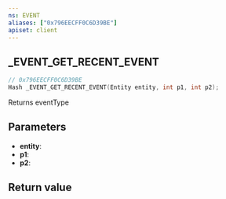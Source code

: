 ```yaml
---
ns: EVENT
aliases: ["0x796EECFF0C6D39BE"]
apiset: client
---
```

## _EVENT_GET_RECENT_EVENT

```c
// 0x796EECFF0C6D39BE
Hash _EVENT_GET_RECENT_EVENT(Entity entity, int p1, int p2);
```

Returns eventType

## Parameters
* **entity**:
* **p1**:
* **p2**:

## Return value